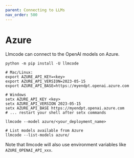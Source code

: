 ```yaml
---
parent: Connecting to LLMs
nav_order: 500
---
```


# Azure

Llmcode can connect to the OpenAI models on Azure.

```
python -m pip install -U llmcode

# Mac/Linux:                                           
export AZURE_API_KEY=<key>
export AZURE_API_VERSION=2023-05-15
export AZURE_API_BASE=https://myendpt.openai.azure.com

# Windows
setx AZURE_API_KEY <key>
setx AZURE_API_VERSION 2023-05-15
setx AZURE_API_BASE https://myendpt.openai.azure.com
# ... restart your shell after setx commands

llmcode --model azure/<your_deployment_name>

# List models available from Azure
llmcode --list-models azure/
```

Note that llmcode will also use environment variables
like `AZURE_OPENAI_API_xxx`.

